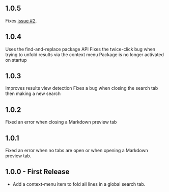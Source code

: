 ## 1.0.5
Fixes [issue #2](https://github.com/whoisthecoon/atom-fold-search-results/issues/2).

## 1.0.4
Uses the find-and-replace package API
Fixes the twice-click bug when trying to unfold results via the context menu
Package is no longer activated on startup

## 1.0.3
Improves results view detection
Fixes a bug when closing the search tab then making a new search

## 1.0.2
Fixed an error when closing a Markdown preview tab

## 1.0.1
Fixed an error when no tabs are open or when opening a Markdown preview tab.

## 1.0.0 - First Release
* Add a context-menu item to fold all lines in a global search tab.
